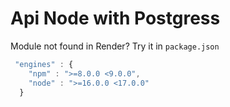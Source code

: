 # Api Node with Postgress

Module not found in Render? Try it in `package.json`

```js
 "engines" : {
    "npm" : ">=8.0.0 <9.0.0",
    "node" : ">=16.0.0 <17.0.0"
  }
```
